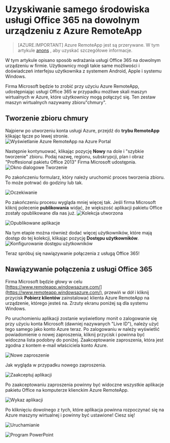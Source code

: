 <properties
   pageTitle="Uzyskiwanie samego środowiska usługi Office 365 na dowolnym urządzeniu z Azure RemoteApp | Microsoft Azure"
   description="Dowiedz się, jak udostępniać dowolnej aplikacji usługi Office 365 użytkowników za pomocą Azure RemoteApp."
   services="remoteapp"
   documentationCenter=""
   authors="guscatalano"
   manager="mbaldwin"
   editor=""/>

<tags
   ms.service="remoteapp"
   ms.devlang="na"
   ms.topic="hero-article"
   ms.tgt_pltfrm="na"
   ms.workload="compute"
   ms.date="08/15/2016"
   ms.author="guscatal;elizapo"/>


# <a name="get-the-same-office-365-experience-on-any-device-with-azure-remoteapp"></a>Uzyskiwanie samego środowiska usługi Office 365 na dowolnym urządzeniu z Azure RemoteApp

> [AZURE.IMPORTANT]
> Azure RemoteApp jest są przerywane. W tym artykule [anons](https://go.microsoft.com/fwlink/?linkid=821148) , aby uzyskać szczegółowe informacje.

W tym artykule opisano sposób wdrażania usługi Office 365 na dowolnym urządzeniu w firmie. Użytkownicy mogli takie same możliwości i doświadczeń interfejsu użytkownika z systemem Android, Apple i systemu Windows.

Firma Microsoft będzie to zrobić przy użyciu Azure RemoteApp, udostępniając usługi Office 365 w przypadku możliwe skali maszyn wirtualnych w Azure, które użytkownicy mogą połączyć się. Ten zestaw maszyn wirtualnych nazywamy zbioru"chmury".

## <a name="create-a-cloud-collection"></a>Tworzenie zbioru chmury

Najpierw po utworzeniu konta usługi Azure, przejdź do **trybu RemoteApp** klikając łącze po lewej stronie.
![Wyświetlanie Azure RemoteApp na Azure Portal](./media/remoteapp-tutorial-o365anywhere/1-menu.png)

Następnie kontynuować, klikając pozycję **Nowy** na dole i "szybkie tworzenie" zbioru. Podaj nazwę, regionu, subskrypcji, plan i obraz "Proffesional pakietu Office 2013" Firma Microsoft udostępnia.
![Okno dialogowe Tworzenie](./media/remoteapp-tutorial-o365anywhere/2-quickcreate.png)

Po zakończeniu formularz, który należy uruchomić proces tworzenia zbioru. To może potrwać do godziny lub tak.

![Oczekiwanie](./media/remoteapp-tutorial-o365anywhere/3-waiting.png)

Po zakończeniu procesu wygląda mniej więcej tak. Jeśli firma Microsoft kliknij polecenie **publikowania** widać, że większość aplikacji pakietu Office zostały opublikowane dla nas już.
![Kolekcja utworzona](./media/remoteapp-tutorial-o365anywhere/4-done.png)

![Opublikowane aplikacje](./media/remoteapp-tutorial-o365anywhere/5-publish.png)

Na tym etapie można również dodać więcej użytkowników, które mają dostęp do tej kolekcji, klikając pozycję **Dostępu użytkowników**.
![Konfigurowanie dostępu użytkowników](./media/remoteapp-tutorial-o365anywhere/6-user.png)

Teraz spróbuj się nawiązywanie połączenia z usługą Office 365!

## <a name="connect-to-office-365"></a>Nawiązywanie połączenia z usługi Office 365

Firma Microsoft będzie głowy w celu [https://www.remoteapp.windowsazure.com/](https://www.remoteapp.windowsazure.com/), przewiń w dół i kliknij przycisk **Pobierz klientów** zainstalować klienta Azure RemoteApp na urządzenie, którego jesteś na. Zrzuty ekranu poniżej są dla systemu Windows.

Po uruchomieniu aplikacji zostanie wyświetlony monit o zalogowanie się przy użyciu konta Microsoft (dawniej nazywanych "Live ID"), należy użyć tego samego jako konto Azure teraz. Po zalogowaniu w należy wyświetlić powiadomienie o nowej zaproszenia, kliknij przycisk i powinna być widoczna lista podobny do poniżej. Zaakceptowanie zaproszenia, która jest zgodna z kontem e-mail właściciela konto Azure.

![Nowe zaproszenie](./media/remoteapp-tutorial-o365anywhere/7-araclient.png)

Jak wygląda w przypadku nowego zaproszenia.

![Zaakceptuj aplikacji](./media/remoteapp-tutorial-o365anywhere/8-invitation.png)

Po zaakceptowaniu zaproszenia powinny być widoczne wszystkie aplikacje pakietu Office na komputerze klienckim Azure RemoteApp.

![Wykaz aplikacji](./media/remoteapp-tutorial-o365anywhere/9-work.png)

Po kliknięciu dowolnego z tych, które aplikacja powinna rozpoczynać się na Azure maszyny wirtualnej i powinny być ustawione! Ciesz się!

![Uruchamianie](./media/remoteapp-tutorial-o365anywhere/10-arastart.png)

![Program PowerPoint](./media/remoteapp-tutorial-o365anywhere/11-pp.png)
